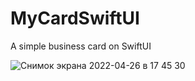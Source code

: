 # MyCardSwiftUI
A simple business card on SwiftUI

![Снимок экрана 2022-04-26 в 17 45 30](https://user-images.githubusercontent.com/63203835/165327085-5ee69c7d-073a-414d-96ca-2db367396e79.png)
